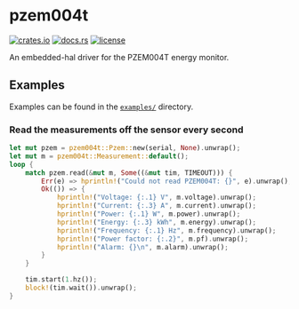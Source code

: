 pzem004t
====
[![crates.io](https://img.shields.io/crates/v/pzem004t.svg)](https://crates.io/crates/pzem004t)
[![docs.rs](https://docs.rs/pzem004t/badge.svg)](https://docs.rs/pzem004t/)
[![license](http://img.shields.io/badge/license-MIT-blue.svg)](https://github.com/iostapyshyn/pzem004t/blob/master/LICENSE.md)

An embedded-hal driver for the PZEM004T energy monitor.

## Examples
Examples can be found in the [`examples/`](https://github.com/iostapyshyn/pzem004t/tree/master/examples) directory.

### Read the measurements off the sensor every second
```rust
let mut pzem = pzem004t::Pzem::new(serial, None).unwrap();
let mut m = pzem004t::Measurement::default();
loop {
    match pzem.read(&mut m, Some((&mut tim, TIMEOUT))) {
        Err(e) => hprintln!("Could not read PZEM004T: {}", e).unwrap(),
        Ok(()) => {
            hprintln!("Voltage: {:.1} V", m.voltage).unwrap();
            hprintln!("Current: {:.3} A", m.current).unwrap();
            hprintln!("Power: {:.1} W", m.power).unwrap();
            hprintln!("Energy: {:.3} kWh", m.energy).unwrap();
            hprintln!("Frequency: {:.1} Hz", m.frequency).unwrap();
            hprintln!("Power factor: {:.2}", m.pf).unwrap();
            hprintln!("Alarm: {}\n", m.alarm).unwrap();
        }
    }

    tim.start(1.hz());
    block!(tim.wait()).unwrap();
}
```
